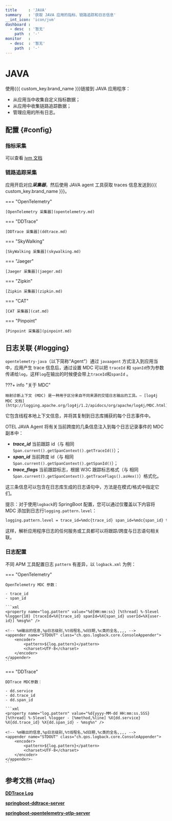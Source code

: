 ```yaml
---
title     : 'JAVA'
summary   : '获取 JAVA 应用的指标、链路追踪和日志信息'
__int_icon: 'icon/jvm'
dashboard :
  - desc  : '暂无'
    path  : '-'
monitor   :
  - desc  : '暂无'
    path  : '-'
---
```


<!-- markdownlint-disable MD025 -->
# JAVA
<!-- markdownlint-enable -->

使用{{{ custom_key.brand_name }}}链接到 JAVA 应用程序：

- 从应用当中收集自定义指标数据；
- 从应用中收集链路追踪数据；
- 管理应用的所有日志。

## 配置 {#config}

### 指标采集

可以查看 [jvm 文档](jvm.md)

### 链路追踪采集

应用开启对应***采集器***，然后使用 JAVA agent 工具获取 traces 信息发送到{{{ custom_key.brand_name }}}。
<!-- markdownlint-disable MD046 -->
=== "OpenTelemetry"

    [OpenTelemetry 采集器](opentelemetry.md)

=== "DDTrace"

    [DDTrace 采集器](ddtrace.md)

=== "SkyWalking"

    [SkyWalking 采集器](skywalking.md)

=== "Jaeger"

    [Jaeger 采集器](jaeger.md)

=== "Zipkin"

    [Zipkin 采集器](zipkin.md)

=== "CAT"

    [CAT 采集器](cat.md)

=== "Pinpoint"

    [Pinpoint 采集器](pinpoint.md)
<!-- markdownlint-enable -->
## 日志关联 {#logging}

`opentelemetry-java`（以下简称“Agent”）通过 `javaagent` 方式注入到应用当中，应用产生 trace 信息后，通过设置 MDC 可以把 `traceId` 和 `spanId`作为参数传递给`log`，这样`log`在输出的时候便会带上`traceId`和`spanId` 。
<!-- markdownlint-disable MD046 -->
???+ info "关于 MDC"

    映射诊断上下文 (MDC) 是一种用于区分来自不同来源的交错日志输出的工具。— [log4j MDC 文档](http://logging.apache.org/log4j/1.2/apidocs/org/apache/log4j/MDC.html)
<!-- markdownlint-enable -->
它包含线程本地上下文信息，并将其复制到日志库捕获的每个日志事件中。

OTEL JAVA Agent 将有关当前跨度的几条信息注入到每个日志记录事件的 MDC 副本中：

- ***trace_id*** 当前跟踪 id（与 相同`Span.current().getSpanContext().getTraceId()`）；
- ***span_id*** 当前跨度 id（与 相同`Span.current().getSpanContext().getSpanId()`）；
- ***trace_flags*** 当前跟踪标志，根据 W3C 跟踪标志格式（与 相同`Span.current().getSpanContext().getTraceFlags().asHex()`）格式化。

这三条信息可以包含在日志库生成的日志语句中，方法是在模式/格式中指定它们。

提示：对于使用`logback`的 SpringBoot 配置，您可以通过仅覆盖以下内容将 MDC 添加到日志行`logging.pattern.level`：

```bash
logging.pattern.level = trace_id=%mdc{trace_id} span_id=%mdc{span_id} trace_flags=%mdc{trace_flags} %5p
```

这样，解析应用程序日志的任何服务或工具都可以将跟踪/跨度与日志语句相关联。

### 日志配置

不同 APM 工具配置日志 `pattern` 有差异，以 `logback.xml` 为例：
<!-- markdownlint-disable MD046 -->
=== "OpenTelemetry"

    OpenTelemetry MDC 参数：

    - trace_id
    - span_id

    ```xml
    <property name="log.pattern" value="%d{HH:mm:ss} [%thread] %-5level %logger{10} [traceId=%X{trace_id} spanId=%X{span_id} userId=%X{user-id}] %msg%n" />

    <!-- %m输出的信息,%p日志级别,%t线程名,%d日期,%c类的全名,,,, -->
    <appender name="STDOUT" class="ch.qos.logback.core.ConsoleAppender">
        <encoder>
            <pattern>${log.pattern}</pattern>
            <charset>UTF-8</charset>
        </encoder>
    </appender>
    ```

=== "DDTrace"

    DDTrace MDC参数：

    - dd.service
    - dd.trace_id
    - dd.span_id

    ```xml
    <property name="log.pattern" value="%d{yyyy-MM-dd HH:mm:ss.SSS} [%thread] %-5level %logger - [%method,%line] %X{dd.service} %X{dd.trace_id} %X{dd.span_id} - %msg%n" />

    <!-- %m输出的信息,%p日志级别,%t线程名,%d日期,%c类的全名,,,, -->
    <appender name="STDOUT" class="ch.qos.logback.core.ConsoleAppender">
        <encoder>
            <pattern>${log.pattern}</pattern>
            <charset>UTF-8</charset>
        </encoder>
    </appender>-
    ```
<!-- markdownlint-enable -->

## 参考文档 {#faq}

[**DDTrace Log**](https://docs.guance.com/best-practices/insight/ddtrace-skill-log/)

[**springboot-ddtrace-server**](https://github.com/lrwh/observable-demo/blob/main/springboot-ddtrace-server/src/main/resources/logback-spring.xml)

[**springboot-opentelemetry-otlp-server**](https://github.com/lrwh/observable-demo/blob/main/springboot-opentelemetry-otlp-server/src/main/resources/logback-spring.xml)


